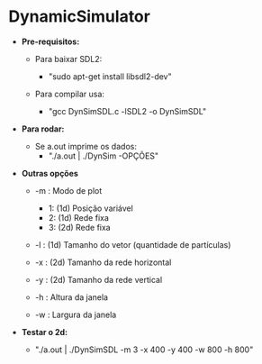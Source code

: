 # DynamicSimulator

* **Pre-requisitos:**
	* Para baixar SDL2:
		- "sudo apt-get install libsdl2-dev"
	
	* Para compilar usa:
		- "gcc DynSimSDL.c -lSDL2 -o DynSimSDL"
	
* **Para rodar:**
	* Se a.out imprime os dados:
		- "./a.out | ./DynSim -OPÇÕES"
		
* **Outras opções**
	* -m : Modo de plot
		- 1: (1d) Posição variável
		- 2: (1d) Rede fixa
		- 3: (2d) Rede fixa
		
	* -l : (1d) Tamanho do vetor (quantidade de partículas)

	* -x : (2d) Tamanho da rede horizontal
	* -y : (2d) Tamanho da rede vertical
	
	* -h : Altura da janela
	* -w : Largura da janela
	

* **Testar o 2d:**
	* "./a.out | ./DynSimSDL -m 3 -x 400 -y 400 -w 800 -h 800"

